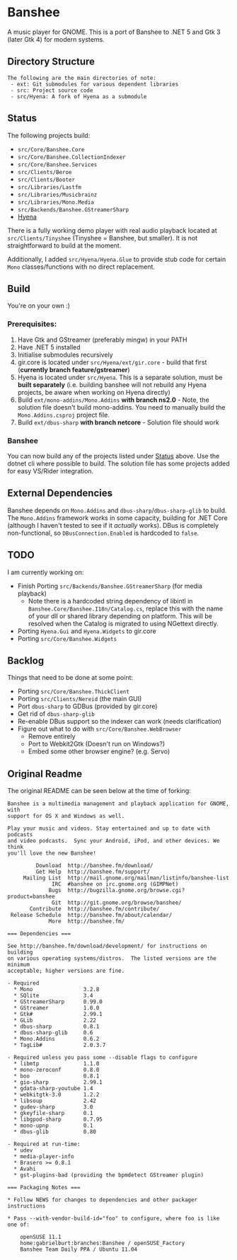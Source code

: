 # Banshee
A music player for GNOME. This is a port of Banshee to .NET 5 and
Gtk 3 (later Gtk 4) for modern systems.

## Directory Structure
```
The following are the main directories of note:
 - ext: Git submodules for various dependent libraries
 - src: Project source code
 - src/Hyena: A fork of Hyena as a submodule
```

## Status
The following projects build:
 - `src/Core/Banshee.Core`
 - `src/Core/Banshee.CollectionIndexer`
 - `src/Core/Banshee.Services`
 - `src/Clients/Beroe`
 - `src/Clients/Booter`
 - `src/Libraries/Lastfm`
 - `src/Libraries/Musicbrainz`
 - `src/Libraries/Mono.Media`
 - `src/Backends/Banshee.GStreamerSharp` 
 - [Hyena](https://github.com/firox263/Hyena)

There is a fully working demo player with real audio playback
located at `src/Clients/Tinyshee` (Tinyshee = Banshee, but smaller).
It is not straightforward to build at the moment.

Additionally, I added `src/Hyena/Hyena.Glue` to provide stub code for
certain `Mono` classes/functions with no direct replacement.

## Build
You're on your own :)

### Prerequisites:
1. Have Gtk and GStreamer (preferably mingw) in your PATH
2. Have .NET 5 installed
3. Initialise submodules recursively
4. gir.core is located under `src/Hyena/ext/gir.core` - build that first (**currently branch feature/gstreamer**)
5. Hyena is located under `src/Hyena`. This is a separate solution, must be **built separately** (i.e. building banshee will not rebuild any Hyena projects, be aware when working on Hyena directly)
6. Build `ext/mono-addins/Mono.Addins` **with branch ns2.0** - Note, the solution file doesn't build mono-addins. You need to manually build the `Mono.Addins.csproj` project file.
7. Build `ext/dbus-sharp` **with branch netcore** - Solution file should work

### Banshee
You can now build any of the projects listed under [Status](#status) above. Use the dotnet cli where possible to build. The solution file has some projects added for easy VS/Rider integration.

## External Dependencies
Banshee depends on `Mono.Addins` and `dbus-sharp`/`dbus-sharp-glib` to
build. The `Mono.Addins` framework works in some capacity, building for .NET Core
(although I haven't tested to see if it *actually* works). DBus is 
completely non-functional, so `DBusConnection.Enabled` is hardcoded to `false`.

## TODO
I am currently working on:
 - Finish Porting `src/Backends/Banshee.GStreamerSharp` (for media playback)
    - Note there is a hardcoded string dependency of libintl in `Banshee.Core/Banshee.I18n/Catalog.cs`, replace
      this with the name of your dll or shared library depending on platform. This will be resolved when the
      Catalog is migrated to using NGettext directly.
 - Porting `Hyena.Gui` and `Hyena.Widgets` to gir.core
 - Porting `src/Core/Banshee.Widgets`
 
## Backlog
Things that need to be done at some point:
 - Porting `src/Core/Banshee.ThickClient`
 - Porting `src/Clients/Nereid` (the main GUI)
 - Port `dbus-sharp` to GDBus (provided by gir.core)
 - Get rid of `dbus-sharp-glib`
 - Re-enable DBus support so the indexer can work (needs clarification)
 - Figure out what to do with `src/Core/Banshee.WebBrowser`
     - Remove entirely
     - Port to Webkit2Gtk (Doesn't run on Windows?)
     - Embed some other browser engine? (e.g. Servo)

## Original Readme
The original README can be seen below at the time of forking:

```
Banshee is a multimedia management and playback application for GNOME, with
support for OS X and Windows as well.

Play your music and videos. Stay entertained and up to date with podcasts
and video podcasts.  Sync your Android, iPod, and other devices. We think
you'll love the new Banshee!

         Download  http://banshee.fm/download/
         Get Help  http://banshee.fm/support/
     Mailing List  http://mail.gnome.org/mailman/listinfo/banshee-list
              IRC  #banshee on irc.gnome.org (GIMPNet)
             Bugs  http://bugzilla.gnome.org/browse.cgi?product=banshee
              Git  http://git.gnome.org/browse/banshee/
       Contribute  http://banshee.fm/contribute/
 Release Schedule  http://banshee.fm/about/calendar/
             More  http://banshee.fm/
 
=== Dependencies ===

See http://banshee.fm/download/development/ for instructions on building
on various operating systems/distros.  The listed versions are the minimum
acceptable; higher versions are fine.

- Required
  * Mono                3.2.8
  * SQlite              3.4
  * GStreamerSharp      0.99.0
  * GStreamer           1.0.0
  * Gtk#                2.99.1
  * GLib                2.22
  * dbus-sharp          0.8.1
  * dbus-sharp-glib     0.6
  * Mono.Addins         0.6.2
  * TagLib#             2.0.3.7

- Required unless you pass some --disable flags to configure
  * libmtp              1.1.0
  * mono-zeroconf       0.8.0
  * boo                 0.8.1
  * gio-sharp           2.99.1
  * gdata-sharp-youtube 1.4
  * webkitgtk-3.0       1.2.2
  * libsoup             2.42
  * gudev-sharp         3.0
  * gkeyfile-sharp      0.1
  * libgpod-sharp       0.7.95
  * mono-upnp           0.1
  * dbus-glib           0.80

- Required at run-time:
  * udev
  * media-player-info
  * Brasero >= 0.8.1
  * Avahi
  * gst-plugins-bad (providing the bpmdetect GStreamer plugin)

=== Packaging Notes ===

* Follow NEWS for changes to dependencies and other packager instructions

* Pass --with-vendor-build-id="foo" to configure, where foo is like one of:

    openSUSE 11.1
    home:gabrielburt:branches:Banshee / openSUSE_Factory
    Banshee Team Daily PPA / Ubuntu 11.04
```
